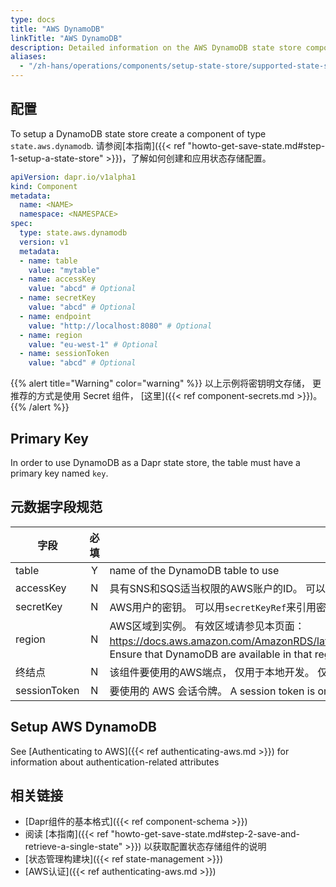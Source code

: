 ```yaml
---
type: docs
title: "AWS DynamoDB"
linkTitle: "AWS DynamoDB"
description: Detailed information on the AWS DynamoDB state store component
aliases:
  - "/zh-hans/operations/components/setup-state-store/supported-state-stores/setup-dynamodb/"
---
```


## 配置

To setup a DynamoDB state store create a component of type `state.aws.dynamodb`. 请参阅[本指南]({{< ref "howto-get-save-state.md#step-1-setup-a-state-store" >}})，了解如何创建和应用状态存储配置。

```yaml
apiVersion: dapr.io/v1alpha1
kind: Component
metadata:
  name: <NAME>
  namespace: <NAMESPACE>
spec:
  type: state.aws.dynamodb
  version: v1
  metadata:
  - name: table
    value: "mytable"
  - name: accessKey
    value: "abcd" # Optional
  - name: secretKey
    value: "abcd" # Optional
  - name: endpoint
    value: "http://localhost:8080" # Optional
  - name: region
    value: "eu-west-1" # Optional
  - name: sessionToken
    value: "abcd" # Optional
```

{{% alert title="Warning" color="warning" %}}
以上示例将密钥明文存储， 更推荐的方式是使用 Secret 组件， [这里]({{< ref component-secrets.md >}})。
{{% /alert %}}

## Primary Key

In order to use DynamoDB as a Dapr state store, the table must have a primary key named `key`.

## 元数据字段规范

| 字段           | 必填 | 详情                                                                                                                                                                        | 示例                                           |
| ------------ |:--:| ------------------------------------------------------------------------------------------------------------------------------------------------------------------------- | -------------------------------------------- |
| table        | Y  | name of the DynamoDB table to use                                                                                                                                         | `"mytable"`                                  |
| accessKey    | N  | 具有SNS和SQS适当权限的AWS账户的ID。 可以用`secretKeyRef`来引用密钥。                                                                                                                           | `"AKIAIOSFODNN7EXAMPLE"`                     |
| secretKey    | N  | AWS用户的密钥。 可以用`secretKeyRef`来引用密钥。                                                                                                                                         | `"wJalrXUtnFEMI/K7MDENG/bPxRfiCYEXAMPLEKEY"` |
| region       | N  | AWS区域到实例。 有效区域请参见本页面：https://docs.aws.amazon.com/AmazonRDS/latest/UserGuide/Concepts.RegionsAndAvailabilityZones.html。 Ensure that DynamoDB are available in that region. | `"us-east-1"`                                |
| 终结点          | N  | 该组件要使用的AWS端点， 仅用于本地开发。 仅用于本地开发。 当对生产环境的AWS，`endpoint`是不需要的。                                                                                                               | `"http://localhost:4566"`                    |
| sessionToken | N  | 要使用的 AWS 会话令牌。  A session token is only required if you are using temporary security credentials.                                                                         | `"TOKEN"`                                    |

## Setup AWS DynamoDB
See [Authenticating to AWS]({{< ref authenticating-aws.md >}}) for information about authentication-related attributes

## 相关链接
- [Dapr组件的基本格式]({{< ref component-schema >}})
- 阅读 [本指南]({{< ref "howto-get-save-state.md#step-2-save-and-retrieve-a-single-state" >}}) 以获取配置状态存储组件的说明
- [状态管理构建块]({{< ref state-management >}})
- [AWS认证]({{< ref authenticating-aws.md >}})
